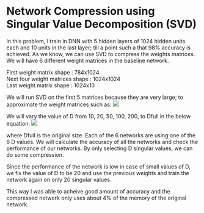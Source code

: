 # Network Compression using Singular Value Decomposition (SVD)

In this problem, I train in DNN with 5 hidden layers of 1024 hidden units each and 10 units in the last layer; till a point such a that 98% accuracy is achieved. As we know, we can use SVD to compress the weights matrices. We will have 6 different weight matrices in the baseline network. 

First weight matrix shape : 784x1024 \
Next four weight matrices shape : 1024x1024 \
Last weight matrix shape : 1024x10

We will run SVD on the first 5 matrices because they are very large; to approximate the weight matrices such as:
![](https://github.com/shaharpit809/Deep-Learning-Models/blob/master/img/SVD_eqn1.PNG)

We will vary the value of D from 10, 20, 50, 100, 200, to Dfull in the below equation:
![](https://github.com/shaharpit809/Deep-Learning-Models/blob/master/img/SVD_eqn2.PNG)

where Dfull is the original size. Each of the 6 networks are using one of the 6 D values. We will calculate the accuracy of all the networks and check the performance of our networks. By only selecting D singular values, we can do some compression. 

Since the performance of the network is low in case of small values of D, we fix the value of D to be 20 and use the previous weights and train the network again on only 20 singular values. 

This way I was able to acheive good amount of accuracy and the compressed network only uses about 4% of the memory of the original network.